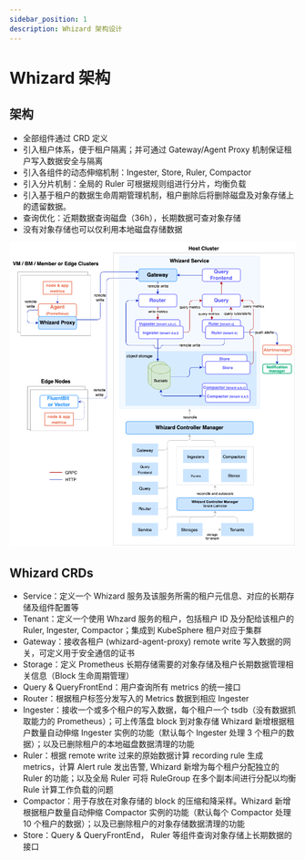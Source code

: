 ```yaml
---
sidebar_position: 1
description: Whizard 架构设计
---
```


# Whizard 架构

## 架构

- 全部组件通过 CRD 定义
- 引入租户体系，便于租户隔离；并可通过 Gateway/Agent Proxy 机制保证租户写入数据安全与隔离
- 引入各组件的动态伸缩机制：Ingester, Store, Ruler, Compactor
- 引入分片机制：全局的 Ruler 可根据规则组进行分片，均衡负载
- 引入基于租户的数据生命周期管理机制，租户删除后将删除磁盘及对象存储上的遗留数据。
- 查询优化：近期数据查询磁盘（36h），长期数据可查对象存储
- 没有对象存储也可以仅利用本地磁盘存储数据

![whizard_arch](./img/whizard_arch.png)


## Whizard CRDs

- Service：定义一个 Whizard 服务及该服务所需的租户元信息、对应的长期存储及组件配置等
- Tenant：定义一个使用 Whzard 服务的租户，包括租户 ID 及分配给该租户的 Ruler, Ingester, Compactor；集成到 KubeSphere 租户对应于集群
- Gateway：接收各租户 (whizard-agent-proxy) remote write 写入数据的网关，可定义用于安全通信的证书
- Storage：定义 Prometheus 长期存储需要的对象存储及租户长期数据管理相关信息（Block 生命周期管理）
- Query & QueryFrontEnd：用户查询所有 metrics 的统一接口
- Router：根据租户标签分发写入的 Metrics 数据到相应 Ingester
- Ingester：接收一个或多个租户的写入数据，每个租户一个 tsdb（没有数据抓取能力的 Prometheus）；可上传落盘 block 到对象存储 Whizard 新增根据租户数量自动伸缩 Ingester 实例的功能（默认每个 Ingester 处理 3 个租户的数据）；以及已删除租户的本地磁盘数据清理的功能
- Ruler：根据 remote write 过来的原始数据计算 recording rule 生成 metrics，计算 Alert rule 发出告警, Whizard 新增为每个租户分配独立的 Ruler 的功能；以及全局 Ruler 可将 RuleGroup 在多个副本间进行分配以均衡 Rule 计算工作负载的问题
- Compactor：用于存放在对象存储的 block 的压缩和降采样。Whizard 新增根据租户数量自动伸缩 Compactor 实例的功能（默认每个 Compactor 处理 10 个租户的数据）；以及已删除租户的对象存储数据清理的功能
- Store：Query & QueryFrontEnd， Ruler 等组件查询对象存储上长期数据的接口 
